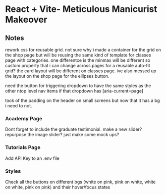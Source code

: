 # React + Vite- Meticulous Manicurist Makeover

## Notes

rework css for reusable grid. not sure why i made a container for the grid on the shop page but will be reusing the same kind of template for classes page with categories. one differentce is the minmax will be different so custom property that i can change across pages for a reusable auto-fit grid? the card layout will be different on classes page. ive also messed up the layout on the shop page for the ellipses button.

need the button for triggering dropdown to have the same styles as the other ntop level nav items if that dropdown has [aria-current=page]

took of the padding on the header on small screens but now that it has a bg i need to not.

### Academy Page

Dont forget to include the graduate testimonial. make a new slider? repurpose the image slider? just make some mock ups?

### Tutorials Page

Add API Key to an .env file

### Styles

Check all the buttons on different bgs (white on pink, pink on white, white on white, pink on pink) and their hover/focus states
